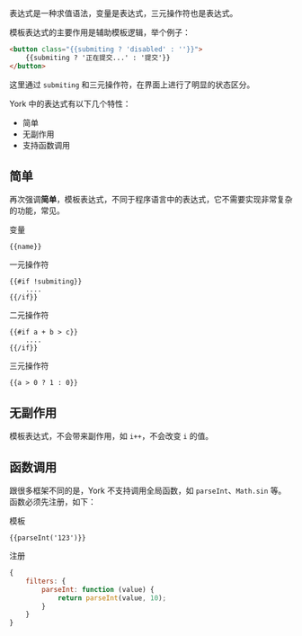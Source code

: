 表达式是一种求值语法，变量是表达式，三元操作符也是表达式。

模板表达式的主要作用是辅助模板逻辑，举个例子：

```html
<button class="{{submiting ? 'disabled' : ''}}">
    {{submiting ? '正在提交...' : '提交'}}
</button>
```

这里通过 `submiting` 和三元操作符，在界面上进行了明显的状态区分。

York 中的表达式有以下几个特性：

* 简单
* 无副作用
* 支持函数调用

## 简单

再次强调**简单**，模板表达式，不同于程序语言中的表达式，它不需要实现非常复杂的功能，常见。

变量

```
{{name}}
```

一元操作符

```
{{#if !submiting}}
    ....
{{/if}}
```

二元操作符

```
{{#if a + b > c}}
    ....
{{/if}}
```

三元操作符

```
{{a > 0 ? 1 : 0}}
```

## 无副作用

模板表达式，不会带来副作用，如 `i++`，不会改变 `i` 的值。

## 函数调用

跟很多框架不同的是，York 不支持调用全局函数，如 `parseInt`、`Math.sin` 等。函数必须先注册，如下：

模板

```
{{parseInt('123')}}
```

注册

```javascript
{
    filters: {
        parseInt: function (value) {
            return parseInt(value, 10);
        }
    }
}
```